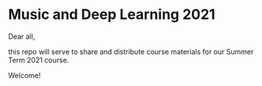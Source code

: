 # Music and Deep Learning 2021

Dear all,

this repo will serve to share and distribute course materials for our Summer Term 2021 course.

Welcome!
